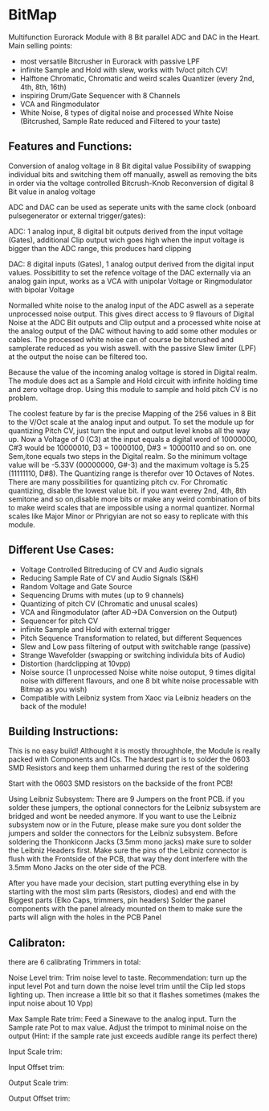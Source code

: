 # BitMap
Multifunction Eurorack Module with 8 Bit parallel ADC and DAC in the Heart. Main selling points:
- most versatile Bitcrusher in Eurorack with passive LPF
- infinite Sample and Hold with slew, works with 1v/oct pitch CV!
- Halftone Chromatic, Chromatic and weird scales Quantizer (every 2nd, 4th, 8th, 16th)
- inspiring Drum/Gate Sequencer with 8 Channels
- VCA and Ringmodulator
- White Noise, 8 types of digital noise and processed White Noise (Bitcrushed, Sample Rate reduced and Filtered to your taste)

## Features and Functions:

Conversion of analog voltage in 8 Bit digital value
Possibility of swapping individual bits and switching them off manually, 
aswell as removing the bits in order via the voltage controlled Bitcrush-Knob
Reconversion of digital 8 Bit value in analog voltage

ADC and DAC can be used as seperate units with the same clock (onboard pulsegenerator or external trigger/gates):

ADC: 1 analog input, 8 digital bit outputs derived from the input voltage (Gates), additional Clip output wich goes high when the input voltage is bigger than the ADC range, this produces hard clipping

DAC: 8 digital inputs (Gates), 1 analog output derived from the digital input values. Possibitlity to set the refence voltage of the DAC externally via an analog gain input, works as a VCA with unipolar Voltage or Ringmodulator with bipolar Voltage

Normalled white noise to the analog input of the ADC aswell as a seperate unprocessed noise output. This gives direct access to 9 flavours of Digital Noise at the ADC Bit outputs and Clip output and a processed white noise at the analog output of the DAC without having to add some other modules or cables. The processed white noise can of course be bitcrushed and samplerate reduced as you wish aswell. with the passive Slew limiter (LPF) at the output the noise can be filtered too.

Because the value of the incoming analog voltage is stored in Digital realm. The module does act as a Sample and Hold circuit with infinite holding time and zero voltage drop. Using this module to sample and hold pitch CV is no problem.

The coolest feature by far is the precise Mapping of the 256 values in 8 Bit to the V/Oct scale at the analog input and output. To set the module up for quantizing Pitch CV, just turn the input and output level knobs all the way up. Now a Voltage of 0 (C3) at the input equals a digital word of 10000000, C#3 would be 10000010, D3 = 10000100, D#3 = 10000110 and so on. one Sem,itone equals two steps in the Digital realm. So the minimum voltage value will be -5.33V (00000000, G#-3) and the maximum voltage is 5.25 (11111110, D#8). The Quantizing range is therefor over 10 Octaves of Notes. There are many possibilities for quantizing pitch cv. For Chromatic quantizing, disable the lowest value bit. if you want everey 2nd, 4th, 8th semitone and so on,disable more bits or make any weird combination of bits to make weird scales that are impossible using a normal quantizer. Normal scales like Major Minor or Phrigyian are not so easy to replicate with this module.





## Different Use Cases:

- Voltage Controlled Bitreducing of CV and Audio signals
- Reducing Sample Rate of CV and Audio Signals (S&H)
- Random Voltage and Gate Source
- Sequencing Drums with mutes (up to 9 channels)
- Quantizing of pitch CV (Chromatic and unusal scales)
- VCA and Ringmodulator (after AD->DA Conversion on the Output)
- Sequencer for pitch CV
- infinite Sample and Hold with external trigger
- Pitch Sequence Transformation to related, but different Sequences
- Slew and Low pass filtering of output with switchable range (passive)
- Strange Wavefolder (swapping or switching individula bits of Audio)
- Distortion (hardclipping at 10vpp)
- Noise source (1 unprocessed Noise white noise outoput, 9 times digital noise with different flavours, and one 8 bit white noise processable with Bitmap as you wish) 
- Compatible with Leibniz system from Xaoc via Leibniz headers on the back of the module!





## Building Instructions:

This is no easy build! Althought it is mostly throughhole, the Module is really packed with Components and ICs.
The hardest part is to solder the 0603 SMD Resistors and keep them unharmed during the rest of the soldering

Start with the 0603 SMD resistors on the backside of the front PCB!

Using Leibniz Subsystem:
There are 9 Jumpers on the front PCB. if you solder these jumpers, the optional connectors for the Leibniz subsystem are bridged and wont be needed anymore. If you want to use the Leibniz subsystem now or in the Future, please make sure you dont solder the jumpers and solder the connectors for the Leibniz subsystem.
Before soldering the Thonkiconn Jacks (3.5mm mono jacks) make sure to solder the Leibniz Headers first. Make sure the pins of the Leibniz connector is flush with the Frontside of the PCB, that way they dont interfere with the 3.5mm Mono Jacks on the oter side of the PCB.

After you have made your decision, start putting everything else in by starting with the most slim parts (Resistors, diodes) and end with the Biggest parts (Elko Caps, trimmers, pin headers)
Solder the panel components with the panel already mounted on them to make sure the parts will align with the holes in the PCB Panel







## Calibraton:

there are 6 calibrating Trimmers in total:

Noise Level trim: 
Trim noise level to taste. Recommendation: turn up the input level Pot and turn down the noise level trim until the Clip led stops lighting up. Then increase a little bit so that it flashes sometimes (makes the input noise about 10 Vpp)

Max Sample Rate trim:
Feed a Sinewave to the analog input. Turn the Sample rate Pot to max value. Adjust the trimpot to minimal noise on the output (Hint: if the sample rate just exceeds audible range its perfect there)

Input Scale trim:


Input Offset trim:


Output Scale trim:


Output Offset trim:



